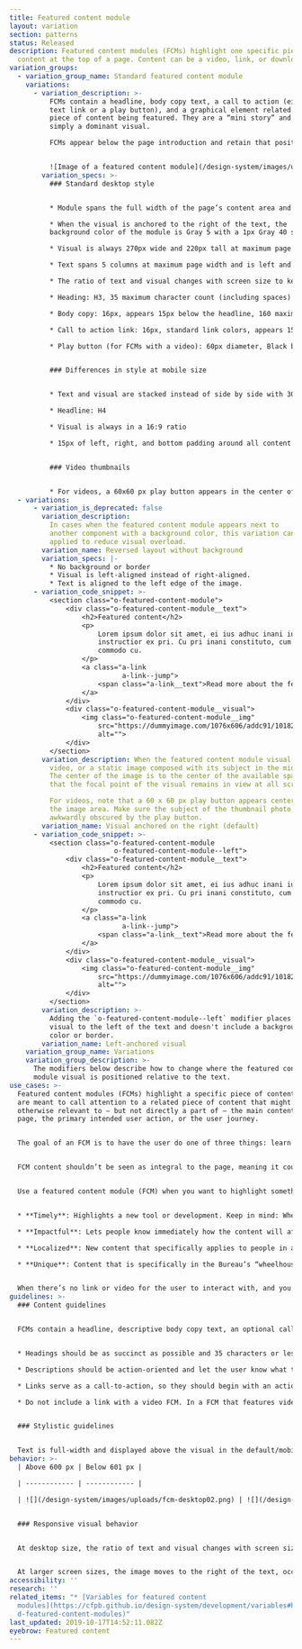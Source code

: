 ```yaml
---
title: Featured content module
layout: variation
section: patterns
status: Released
description: Featured content modules (FCMs) highlight one specific piece of
  content at the top of a page. Content can be a video, link, or download.
variation_groups:
  - variation_group_name: Standard featured content module
    variations:
      - variation_description: >-
          FCMs contain a headline, body copy text, a call to action (either a
          text link or a play button), and a graphical element related to the
          piece of content being featured. They are a “mini story” and never
          simply a dominant visual.

          FCMs appear below the page introduction and retain that position on all screen sizes, unless appearing on the homepage where all content is featured and placement can vary by priority. They are designed to accommodate pages with either a left-hand navigation or right-hand sidebar. <br>


          ![Image of a featured content module](/design-system/images/uploads/fcm-desktop02.png)
        variation_specs: >-
          ### Standard desktop style


          * Module spans the full width of the page’s content area and is 220px tall at maximum page width. It appears 60px underneath the header/intro paragraph of the page, unless featured on the homepage.

          * When the visual is anchored to the right of the text, the
          background color of the module is Gray 5 with a 1px Gray 40 stroke.

          * Visual is always 270px wide and 220px tall at maximum page width.

          * Text spans 5 columns at maximum page width and is left and top aligned. There is 30px of padding around all sides of the text.

          * The ratio of text and visual changes with screen size to keep the full height of the image visible. As available width dips below the maximum page width, the text area shrinks in width while the visual maintains a fixed width of 270px. That means that the height and aspect ratio of the visual will change as the screen shrinks, and the image will be cropped between 16% and 29% from each side.

          * Heading: H3, 35 maximum character count (including spaces)

          * Body copy: 16px, appears 15px below the headline, 160 maximum character count (including spaces)

          * Call to action link: 16px, standard link colors, appears 15px below body copy, 35 maximum character count (including spaces)

          * Play button (for FCMs with a video): 60px diameter, Black background at 75% opacity that changes to Pacific on hover, White icon, 2px Gray 5 border, centered in the visual


          ### Differences in style at mobile size


          * Text and visual are stacked instead of side by side with 30px space between text and top of visual

          * Headline: H4

          * Visual is always in a 16:9 ratio

          * 15px of left, right, and bottom padding around all content in the FCM


          ### Video thumbnails


          * For videos, a 60x60 px play button appears in the center of the image area (horizontally and vertically centered). Make sure the subject of the thumbnail image is not awkwardly obscured by the play button. In particular, make sure that no faces are covered by the play button. This may require a photo composed with the subject on the left or right side of the image.
  - variations:
      - variation_is_deprecated: false
        variation_description:
          In cases when the featured content module appears next to
          another component with a background color, this variation can be
          applied to reduce visual overload.
        variation_name: Reversed layout without background
        variation_specs: |-
          * No background or border
          * Visual is left-aligned instead of right-aligned.
          * Text is aligned to the left edge of the image.
      - variation_code_snippet: >-
          <section class="o-featured-content-module">
              <div class="o-featured-content-module__text">
                  <h2>Featured content</h2>
                  <p>
                      Lorem ipsum dolor sit amet, ei ius adhuc inani iudico, labitur
                      instructior ex pri. Cu pri inani constituto, cum aeque noster
                      commodo cu.
                  </p>
                  <a class="a-link
                            a-link--jump">
                      <span class="a-link__text">Read more about the feature</span>
                  </a>
              </div>
              <div class="o-featured-content-module__visual">
                  <img class="o-featured-content-module__img"
                      src="https://dummyimage.com/1076x606/addc91/101820"
                      alt="">
              </div>
          </section>
        variation_description: When the featured content module visual is a
          video, or a static image composed with its subject in the middle.
          The center of the image is to the center of the available space so
          that the focal point of the visual remains in view at all screen sizes.

          For videos, note that a 60 x 60 px play button appears centered within
          the image area. Make sure the subject of the thumbnail photo is not
          awkwardly obscured by the play button.
        variation_name: Visual anchored on the right (default)
      - variation_code_snippet: >-
          <section class="o-featured-content-module
                          o-featured-content-module--left">
              <div class="o-featured-content-module__text">
                  <h2>Featured content</h2>
                  <p>
                      Lorem ipsum dolor sit amet, ei ius adhuc inani iudico, labitur
                      instructior ex pri. Cu pri inani constituto, cum aeque noster
                      commodo cu.
                  </p>
                  <a class="a-link
                            a-link--jump">
                      <span class="a-link__text">Read more about the feature</span>
                  </a>
              </div>
              <div class="o-featured-content-module__visual">
                  <img class="o-featured-content-module__img"
                      src="https://dummyimage.com/1076x606/addc91/101820"
                      alt="">
              </div>
          </section>
        variation_description: >-
          Adding the `o-featured-content-module--left` modifier places the
          visual to the left of the text and doesn't include a background
          color or border.
        variation_name: Left-anchored visual
    variation_group_name: Variations
    variation_group_description: >-
      The modifiers below describe how to change where the featured content
      module visual is positioned relative to the text.
use_cases: >-
  Featured content modules (FCMs) highlight a specific piece of content. They
  are meant to call attention to a related piece of content that might be new or
  otherwise relevant to — but not directly a part of — the main content on the
  page, the primary intended user action, or the user journey.


  The goal of an FCM is to have the user do one of three things: learn something (usually by navigating to other content), watch something, or download something (a printable tool or resource). FCMs can appear on any page type, though they are best suited for pages third level and below in the site map.


  FCM content shouldn’t be seen as integral to the page, meaning it could be changed or removed without taking away vital information the user needs or interrupting the user journey. Therefore, this module is not intended to support the site IA as the primary, permanent location for content. When the content is an integral, long-term part of the intended user journey, then it should have a more permanent home on the page.


  Use a featured content module (FCM) when you want to highlight something that’s:


  * **Timely**: Highlights a new tool or development. Keep in mind: When you remove dated content from a FCM, make sure you're not getting rid of the only way users can navigate to it. Make sure to plan a permanent home for the content.

  * **Impactful**: Lets people know immediately how the content will affect them, how they can use it, and how it might enhance their understanding of — or experience with — the primary page content.

  * **Localized**: New content that specifically applies to people in a specific geographic area; it may be important for that audience to see their specific content first, and when it’s removed from the page it won’t disrupt the usual user flow.

  * **Unique**: Content that is specifically in the Bureau’s “wheelhouse” because of our position as an approachable, trusted, unbiased authority.


  When there’s no link or video for the user to interact with, and you still want to visually differentiate your content from its surroundings, consider using a well or inline text instead.
guidelines: >-
  ### Content guidelines


  FCMs contain a headline, descriptive body copy text, an optional call-to-action link, and a graphical element related to the piece of content being featured. They are a “mini story” and never simply a dominant visual.


  * Headings should be as succinct as possible and 35 characters or less (including spaces).

  * Descriptions should be action-oriented and let the user know what they will get out of the featured content and how it's related to the main page content, not just what it is. Descriptions should be 160 characters or less (including spaces).

  * Links serve as a call-to-action, so they should begin with an action verb like “explore,” “read,” “learn,” or “discover.” When using an action verb, be specific and tie the action back to the content and what the user will get from it. As a best practice, only include up to one link in a FCM. Link text should be 35 characters or less (including spaces).

  * Do not include a link with a video FCM. In a FCM that features video, the desired action is for the user to play the video, so the play button serves as a visual call-to-action. This makes it especially important for the description in the FCM to be action-oriented. Encourage users to take the action of watching the video, and relate directly back to the video content and what they’ll get out of it.


  ### Stylistic guidelines


  Text is full-width and displayed above the visual in the default/mobile view. When creating a static image for the visual, it should be 1076px × 606px (a 16:9 aspect ratio), which is 2x the rendered width at the maximum size at which the visual will be seen (on a 600px wide display).
behavior: >-
  | Above 600 px | Below 601 px |

  | ------------ | ------------ |

  | ![](/design-system/images/uploads/fcm-desktop02.png) | ![](/design-system/images/uploads/fcm-mobile02.png) |


  ### Responsive visual behavior


  At desktop size, the ratio of text and visual changes with screen size to keep the full height of the image visible. As available width dips below the maximum page width, the text area shrinks in width while the visual maintains a fixed width of 270px. That means that the height and aspect ratio of the visual will change as the screen shrinks, and the image will be cropped between 16% and 29% from each side.


  At larger screen sizes, the image moves to the right of the text, occupying a fixed width of 270px (equal to 3 of 12 columns at max page width). By default, the left edge of the image is anchored to the left side of the visual’s 270px-wide area, and the right side is cropped off. The aspect ratio of the visual area increases as screen size increases, resulting in slightly different image cropping at different screen sizes, but the left edge of the image remains anchored in view. The full height of the image is always in view; the top and bottom are never cropped. See above for modifiers that change the image’s horizontal anchoring.
accessibility: ''
research: ''
related_items: "* [Variables for featured content
  modules](https://cfpb.github.io/design-system/development/variables#heroes-an\
  d-featured-content-modules)"
last_updated: 2019-10-17T14:52:11.082Z
eyebrow: Featured content
---
```

